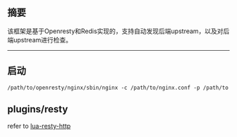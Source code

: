 ## 摘要
  该框架是基于Openresty和Redis实现的，支持自动发现后端upstream，以及对后端upstream进行检查。

---

## 启动
    /path/to/openresty/nginx/sbin/nginx -c /path/to/nginx.conf -p /path/to

## plugins/resty 
refer to [lua-resty-http](https://github.com/pintsized/lua-resty-http)
